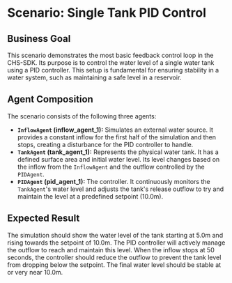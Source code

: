 # Scenario: Single Tank PID Control

## Business Goal

This scenario demonstrates the most basic feedback control loop in the CHS-SDK. Its purpose is to control the water level of a single water tank using a PID controller. This setup is fundamental for ensuring stability in a water system, such as maintaining a safe level in a reservoir.

## Agent Composition

The scenario consists of the following three agents:

- **`InflowAgent` (inflow_agent_1):** Simulates an external water source. It provides a constant inflow for the first half of the simulation and then stops, creating a disturbance for the PID controller to handle.
- **`TankAgent` (tank_agent_1):** Represents the physical water tank. It has a defined surface area and initial water level. Its level changes based on the inflow from the `InflowAgent` and the outflow controlled by the `PIDAgent`.
- **`PIDAgent` (pid_agent_1):** The controller. It continuously monitors the `TankAgent`'s water level and adjusts the tank's release outflow to try and maintain the level at a predefined setpoint (10.0m).

## Expected Result

The simulation should show the water level of the tank starting at 5.0m and rising towards the setpoint of 10.0m. The PID controller will actively manage the outflow to reach and maintain this level. When the inflow stops at 50 seconds, the controller should reduce the outflow to prevent the tank level from dropping below the setpoint. The final water level should be stable at or very near 10.0m.
